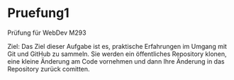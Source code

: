 # Pruefung1
Prüfung für WebDev M293

Ziel: Das Ziel dieser Aufgabe ist es, praktische Erfahrungen im Umgang mit Git und GitHub zu sammeln. Sie werden ein öffentliches Repository klonen, eine kleine Änderung am Code vornehmen und dann Ihre Änderung in das Repository zurück comitten.


